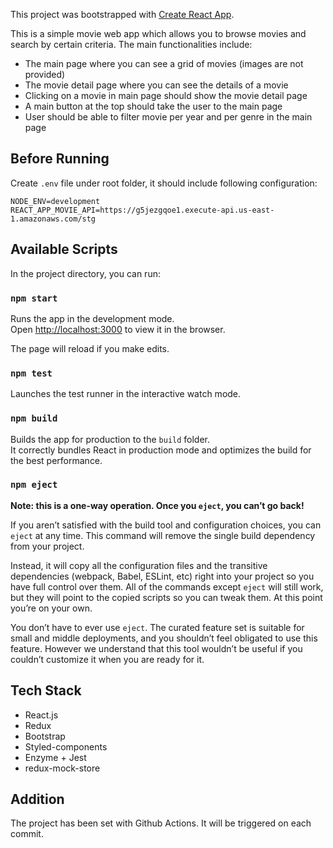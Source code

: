 This project was bootstrapped with [Create React App](https://github.com/facebook/create-react-app).

This is a simple movie web app which allows you to browse movies and search by certain criteria. The main functionalities include:

- The main page where you can see a grid of movies (images are not provided)
- The movie detail page where you can see the details of a movie
- Clicking on a movie in main page should show the movie detail page
- A main button at the top should take the user to the main page
- User should be able to filter movie per year and per genre in the main page

## Before Running

Create `.env` file under root folder, it should include following configuration:

```
NODE_ENV=development
REACT_APP_MOVIE_API=https://g5jezgqoe1.execute-api.us-east-1.amazonaws.com/stg
```

## Available Scripts

In the project directory, you can run:

### `npm start`

Runs the app in the development mode.<br />
Open [http://localhost:3000](http://localhost:3000) to view it in the browser.

The page will reload if you make edits.

### `npm test`

Launches the test runner in the interactive watch mode.

### `npm build`

Builds the app for production to the `build` folder.<br />
It correctly bundles React in production mode and optimizes the build for the best performance.

### `npm eject`

**Note: this is a one-way operation. Once you `eject`, you can’t go back!**

If you aren’t satisfied with the build tool and configuration choices, you can `eject` at any time. This command will remove the single build dependency from your project.

Instead, it will copy all the configuration files and the transitive dependencies (webpack, Babel, ESLint, etc) right into your project so you have full control over them. All of the commands except `eject` will still work, but they will point to the copied scripts so you can tweak them. At this point you’re on your own.

You don’t have to ever use `eject`. The curated feature set is suitable for small and middle deployments, and you shouldn’t feel obligated to use this feature. However we understand that this tool wouldn’t be useful if you couldn’t customize it when you are ready for it.

## Tech Stack

- React.js
- Redux
- Bootstrap
- Styled-components
- Enzyme + Jest
- redux-mock-store

## Addition

The project has been set with Github Actions. It will be triggered on each commit.
